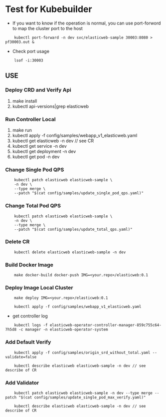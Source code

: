# Test for Kubebuilder

- If you want to know if the operation is normal, you can use port-forword to map the cluster port to the host
```shell
    kubectl port-forward -n dev svc/elasticweb-sample 30003:8080 > pf30003.out &
```
- Check port usage
```shell
    lsof -i:30003
```

## USE

### Deploy CRD and Verify Api

1. make install
2. kubectl api-versions|grep elasticweb

### Run Controller Local
1. make run
2. kubectl apply -f config/samples/webapp_v1_elasticweb.yaml
3. kubectl get elasticweb -n dev // see CR
4. kubectl get service -n dev
5. kubectl get deployment -n dev
6. kubectl get pod -n dev

### Change Single Pod QPS
```shell
    kubectl patch elasticweb elasticweb-sample \
    -n dev \
    --type merge \
    --patch "$(cat config/samples/update_single_pod_qps.yaml)"
```

### Change Total Pod QPS
```shell
    kubectl patch elasticweb elasticweb-sample \
    -n dev \
    --type merge \
    --patch "$(cat config/samples/update_total_qps.yaml)"
```

### Delete CR

```shell
    kubectl delete elasticweb elasticweb-sample -n dev
```

### Build Docker Image
```shell
    make docker-build docker-push IMG=<your.repo>/elasticweb:0.1
```

### Deploy Image Local Cluster
```shell
    make deploy IMG=<your.repo>/elasticweb:0.1  
```
```shell
    kubectl apply -f config/samples/webapp_v1_elasticweb.yaml
```
- get controller log
```shell
    kubectl logs -f elasticweb-operator-controller-manager-859c755c64-7h5d8 -c manager -n elasticweb-operator-system
```

### Add Default Verify
```shell
    kubectl apply -f config/samples/origin_srd_without_total.yaml --validate=false
```
```shell
    kubectl describe elasticweb elasticweb-sample -n dev // see describe of CR
```

### Add Validator
```shell
    kubectl patch elasticweb elasticweb-sample -n dev --type merge --patch "$(cat config/samples/update_single_pod_max_verify.yaml)" 
```
```shell
    kubectl describe elasticweb elasticweb-sample -n dev // see describe of CR
```